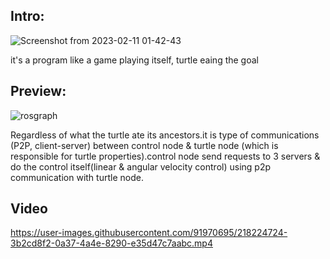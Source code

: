 ## Intro:
 ![Screenshot from 2023-02-11 01-42-43](https://user-images.githubusercontent.com/91970695/218223863-684b35d7-bd6f-420d-badb-a8dcc449b2b8.png)

it's a program like a game playing itself, turtle eaing the goal

## Preview:
 
![rosgraph](https://user-images.githubusercontent.com/91970695/218224583-d3f40ce8-74f7-4353-bc02-11a13ab9de83.png)

 Regardless of what the turtle ate its ancestors.it is type of communications (P2P, client-server) between control node & turtle node (which is responsible for turtle properties).control node send requests to 3 servers & do the control itself(linear & angular velocity control) using p2p communication with turtle node.


## Video

https://user-images.githubusercontent.com/91970695/218224724-3b2cd8f2-0a37-4a4e-8290-e35d47c7aabc.mp4

